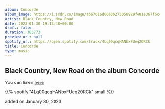 ```yaml
---
album: Concorde
album_image: https://i.scdn.co/image/ab67616d0000b273058929f481e367f6cc6fb6e6
artist: Black Country, New Road
date: 2023-01-30 19:13:48+00:00
draft: false
duration: 363773
preview_url: null
spotify_url: https://open.spotify.com/track/4Lq00qcqHANbxFUeq2ORCk
title: Concorde
type: music
---
```



## Black Country, New Road on the album Concorde

You can listen [here](https://open.spotify.com/track/4Lq00qcqHANbxFUeq2ORCk)

{{% spotify "4Lq00qcqHANbxFUeq2ORCk" small %}}

added on January 30, 2023